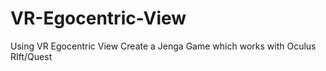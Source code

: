 # VR-Egocentric-View
Using VR Egocentric View Create a Jenga Game which works with Oculus RIft/Quest
